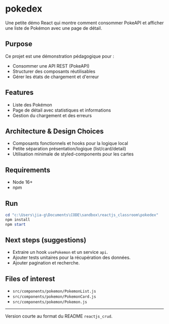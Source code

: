 # pokedex

Une petite démo React qui montre comment consommer PokeAPI et afficher une liste de Pokémon avec une page de détail.

## Purpose

Ce projet est une démonstration pédagogique pour :
- Consommer une API REST (PokeAPI)
- Structurer des composants réutilisables
- Gérer les états de chargement et d'erreur

## Features

- Liste des Pokémon
- Page de détail avec statistiques et informations
- Gestion du chargement et des erreurs

## Architecture & Design Choices

- Composants fonctionnels et hooks pour la logique local
- Petite séparation présentation/logique (list/card/detail)
- Utilisation minimale de styled-components pour les cartes

## Requirements

- Node 16+
- npm

## Run

```powershell
cd "c:\Users\jia-g\Documents\CODE\sandbox\reactjs_classroom\pokedex"
npm install
npm start
```

## Next steps (suggestions)

- Extraire un hook `usePokemon` et un service `api`.
- Ajouter tests unitaires pour la récupération des données.
- Ajouter pagination et recherche.

## Files of interest

- `src/components/pokemon/PokemonList.js`
- `src/components/pokemon/PokemonCard.js`
- `src/components/pokemon/Pokemon.js`

---

Version courte au format du README `reactjs_crud`.

